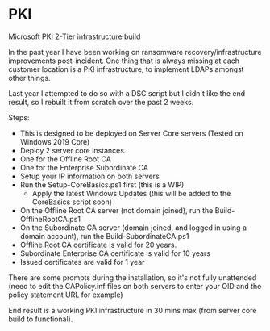 # PKI
Microsoft PKI 2-Tier infrastructure build

In the past year I have been working on ransomware recovery/infrastructure improvements post-incident. One thing that is always missing at each customer location is a PKI infrastructure, to implement LDAPs amongst other things.

Last year I attempted to do so with a DSC script but I didn't like the end result, so I rebuilt it from scratch over the past 2 weeks.

Steps:

- This is designed to be deployed on Server Core servers (Tested on Windows 2019 Core)
- Deploy 2 server core instances.
- One for the Offline Root CA
- One for the Enterprise Subordinate CA
- Setup your IP information on both servers
- Run the Setup-CoreBasics.ps1 first (this is a WIP)
  - Apply the latest Windows Updates (this will be added to the CoreBasics script soon)
- On the Offline Root CA server (not domain joined), run the Build-OfflineRootCA.ps1
- On the Subordinate CA server (domain joined, and logged in using a domain account), run the Build-SubordinateCA.ps1
- Offline Root CA certificate is valid for 20 years.
- Subordinate Enterprise CA certificate is valid for 10 years
- Issued certificates are valid for 1 year

There are some prompts during the installation, so it's not fully unattended (need to edit the CAPolicy.inf files on both servers to enter your OID and the policy statement URL for example)

End result is a working PKI infrastructure in 30 mins max (from server core build to functional).
